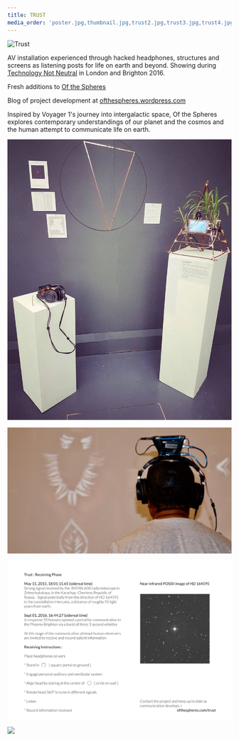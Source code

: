 ```yaml
---
title: TRUST
media_order: 'poster.jpg,thumbnail.jpg,trust2.jpg,trust3.jpg,trust4.jpg'
---
```


![Trust](3w.jpg)

AV installation experienced through hacked headphones, structures and screens as listening posts for life on earth and beyond. Showing during [Technology Not Neutral](http://technologyisnotneutral.com/) in London and Brighton 2016.

Fresh additions to [Of the Spheres](ofthespheres.com) 

Blog of project development at [ofthespheres.wordpress.com](http://ofthespheres.wordpress.com)

Inspired by Voyager 1's journey into intergalactic space, Of the Spheres explores contemporary understandings of our planet and the cosmos and the human attempt to communicate life on earth.

![](trust2.jpg)

![](trust3.jpg)

![](trust4.jpg)

![](trust5.jpg)